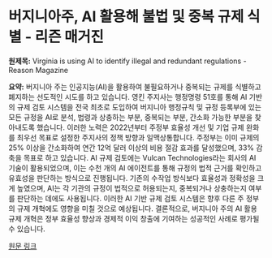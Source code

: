 # 버지니아주, AI 활용해 불법 및 중복 규제 식별 - 리즌 매거진

**원제목:** Virginia is using AI to identify illegal and redundant regulations - Reason Magazine

**요약:** 버지니아 주는 인공지능(AI)을 활용하여 불필요하거나 중복되는 규제를 식별하고 폐지하는 선도적인 시도를 하고 있습니다.  영킨 주지사는 행정명령 51호를 통해 AI 기반의 규제 검토 시스템을 전국 최초로 도입하여 버지니아 행정규칙 및 규정 등록부에 있는 모든 규정을 AI로 분석, 법령과 상충하는 부분, 중복되는 부분, 간소화 가능한 부분을 찾아내도록 했습니다.  이러한 노력은 2022년부터 주정부 효율성 개선 및 기업 규제 완화를 최우선 목표로 설정한 주지사의 정책 방향과 일맥상통합니다.  주정부는 이미 규제의 25% 이상을 간소화하여 연간 12억 달러 이상의 비용 절감 효과를 달성했으며, 33% 감축을 목표로 하고 있습니다.  AI 규제 검토에는 Vulcan Technologies라는 회사의 AI 기술이 활용되었으며, 이는 수천 개의 AI 에이전트를 통해 규정의 법적 근거를 확인하고 유효성을 판단하는 방식으로 진행됩니다.  기존의 수작업 방식보다 효율성과 정확성을 크게 높였으며,  AI는 각 기관의 규정이 법적으로 허용되는지, 중복되거나 상충하는지 여부를 판단하는 데에도 사용됩니다.  이러한 AI 기반 규제 검토 시스템은 향후 다른 주 정부의 규제 개혁에도 영향을 미칠 것으로 예상됩니다.  결론적으로, 버지니아 주의 AI 활용 규제 개혁은 정부 효율성 향상과 경제적 이익 창출에 기여하는 성공적인 사례로 평가될 수 있습니다.

[원문 링크](https://reason.com/2025/07/23/virginia-is-using-ai-to-identify-illegal-and-redundant-regulations/)

